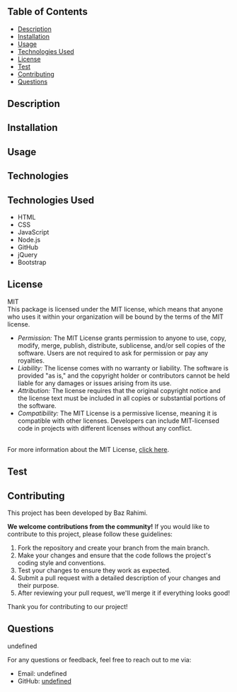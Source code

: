 
# 

## Table of Contents
- [Description](#description)
- [Installation](#installation)
- [Usage](#usage)
- [Technologies Used](#technologies)
- [License](#license)
- [Test](#test)
- [Contributing](#contributing)
- [Questions](#questions)

## Description


## Installation


## Usage


## Technologies
## Technologies Used

- HTML
- CSS
- JavaScript
- Node.js
- GitHub
- jQuery
- Bootstrap


## License
 MIT <br> This package is licensed under the MIT license, which means that anyone who uses it within your organization will be bound by the terms of the MIT license.<br> 
      <ul>
        <li>
          <i>Permission:</i> The MIT License grants permission to anyone to use, copy, modify, merge, publish, distribute, sublicense, and/or sell copies of the software. Users are not required to ask for permission or pay any royalties.
        </li>
        <li>
          <i>Liability:</i> The license comes with no warranty or liability. The software is provided "as is," and the copyright holder or contributors cannot be held liable for any damages or issues arising from its use.
        </li>
        <li>
          <i>Attribution:</i> The license requires that the original copyright notice and the license text must be included in all copies or substantial portions of the software.
        </li>
        <li>
          <i>Compatibility:</i> The MIT License is a permissive license, meaning it is compatible with other licenses. Developers can include MIT-licensed code in projects with different licenses without any conflict.
        </li>
      </ul> 
      <br> 
      For more information about the MIT License, [click here](https://opensource.org/licenses/MIT).

## Test


## Contributing
This project has been developed by Baz Rahimi.

**We welcome contributions from the community!** If you would like to contribute to this project, please follow these guidelines:

1. Fork the repository and create your branch from the main branch.
2. Make your changes and ensure that the code follows the project's coding style and conventions.
3. Test your changes to ensure they work as expected.
4. Submit a pull request with a detailed description of your changes and their purpose.
5. After reviewing your pull request, we'll merge it if everything looks good!

Thank you for contributing to our project!
    

## Questions
undefined

For any questions or feedback, feel free to reach out to me via:
- Email: undefined
- GitHub: [undefined](https://github.com/undefined)
    